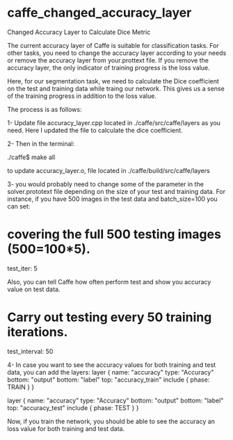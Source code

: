 # caffe_changed_accuracy_layer
Changed Accuracy Layer to Calculate Dice Metric 


The current accuracy layer of Caffe is suitable for classification tasks. For other tasks, you need to change 
the accuracy layer according to your needs or remove the accuracy layer from your.prottext file. If you remove the 
accuracy layer, the only indicator of training progress is the loss value. 

Here, for our segmentation task, we need to calculate the Dice coefficient on the test and training data while traing our network. 
This gives us a sense of the training progress in addition to the loss value.

The process is as follows:

1- Update file accuracy_layer.cpp located in ./caffe/src/caffe/layers as you need.
Here I updated the file to calculate the dice coefficient. 

2- Then in the terminal: 

./caffe$ make all 

to update accuracy_layer.o, file located in ./caffe/build/src/caffe/layers

3- you would probably need to change some of the parameter in the solver.prototext file depending on the size of 
your test and training data. For instance, if you have 500 images in the test data and batch_size=100
you can set:
# covering the full 500 testing images (500=100*5).
test_iter: 5

Also, you can tell Caffe how often perform test and show you accuracy value on test data.
# Carry out testing every 50 training iterations.
test_interval: 50

4- In case you want to see the accuracy values for both training and test data, you can add the layers:
layer {
  name: "accuracy"
  type: "Accuracy"
  bottom: "output"
  bottom: "label"
  top: "accuracy_train"
  include {
    phase: TRAIN
  }
}

layer {
  name: "accuracy"
  type: "Accuracy"
  bottom: "output"
  bottom: "label"
  top: "accuracy_test"
  include {
    phase: TEST
  }
}


Now, if you train the network, you should be able to see the accuracy an loss value for both training and test data.











